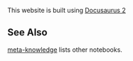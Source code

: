 This website is built using [Docusaurus 2](https://docusaurus.io/)

## See Also

[meta-knowledge](https://github.com/RichardLitt/meta-knowledge) lists other notebooks.